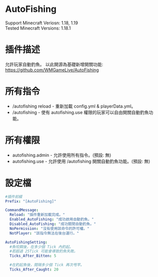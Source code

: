 # AutoFishing
Support Minecraft Veriosn: 1.18, 1.19  
Tested Minecraft Versions: 1.18.1

# 插件描述
允許玩家自動釣魚。
以此開源為基礎新增開關功能: https://github.com/WMGameLive/AutoFishing

# 所有指令
<ul>
  <li>/autofishing reload - 重新加載 config.yml & playerData.yml。</li>
  <li>/autofishing - 使有 autofishing.use 權限的玩家可以自由開關自動釣魚功能。</li>
</ul>

# 所有權限
<ul>
  <li>autofishing.admin - 允許使用所有指令。(預設: 無)</li>
  <li>autofishing.use - 允許使用 /autofishing 開關自動釣魚功能。(預設: 無)</li>
</ul>

# 設定檔
```yaml
#插件前綴
Prefix: "[AutoFishing]"

CommandMessage:
  Reload: "插件重新加載完成。"
  Enabled_AutoFishing: "成功啟用自動釣魚。"
  Disabled_AutoFishing: "成功關閉自動釣魚。"
  NoPermission: "沒有使用該命令的許可權。"
  NotPlayer: "該指令無法在後台運行。"

AutoFishingSetting:
  #魚咬餌後，在多少個 Tick 內釣起。
  #若超過 25Tick 可能會導致釣魚失敗。
  Ticks_After_Bitten: 5

  #在釣起魚後，間隔多少個 Tick 再次甩竿。
  Ticks_After_Caught: 20
```
